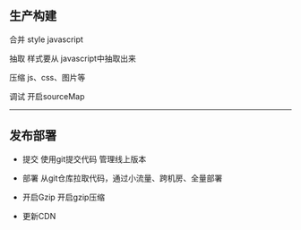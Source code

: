 ## 生产构建

合并 style javascript

抽取 样式要从 javascript中抽取出来

压缩 js、css、图片等

调试 开启sourceMap

---

## 发布部署

* 提交 使用git提交代码 管理线上版本

* 部署 从git仓库拉取代码，通过小流量、跨机房、全量部署

* 开启Gzip 开启gzip压缩

* 更新CDN 